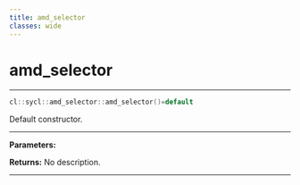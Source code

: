 ```yaml
---
title: amd_selector
classes: wide
---
```

# amd_selector

---

```cpp
cl::sycl::amd_selector::amd_selector()=default
```


Default constructor. 


---
**Parameters:**

**Returns:** No description.

---
